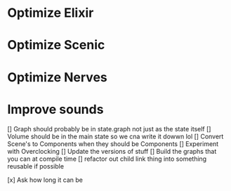 # Optimize Elixir

# Optimize Scenic

# Optimize Nerves

# Improve sounds

[] Graph should probably be in state.graph not just as the state itself
[] Volume should be in the main state so we cna write it dowwn lol
[] Convert Scene's to Components when they should be Components
[] Experiment with Overclocking
[] Update the versions of stuff
[] Build the graphs that you can at compile time
[] refactor out child link thing into something reusable if possible

[x] Ask how long it can be
